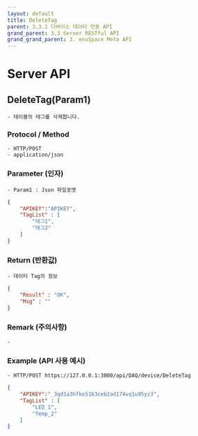 ```yaml
---
layout: default
title: DeleteTag
parent: 3.3.1 디바이스 데이터 연동 API
grand_parent: 3.3 Server RESTful API
grand_grand_parent: 3. enuSpace Meta API
---
```


# Server API 

## DeleteTag(Param1)

    - 테이블의 태그를 삭제합니다.

### Protocol / Method
    - HTTP/POST
    - application/json

### Parameter (인자)

    - Param1 : Json 파일포맷

```Json
{
    "APIKEY":"APIKEY",
    "TagList" : [
        "태그1",
        "태그2"
    ]
}
```	 


### Return (반환값)

	- 데이터 Tag의 정보
```Json
{
    "Result" : "OK",
    "Msg" : ""
}
```

### Remark (주의사항)
    - 

### Example (API 사용 예시)
    - HTTP/POST https://127.0.0.1:3000/api/DAQ/device/DeleteTag
```Json
{
    "APIKEY":"_3qd1a3hfko5163ceb2ad174vq1u95yz3",
    "TagList" : [
        "LED_1",
        "Temp_2"
    ]
}
```